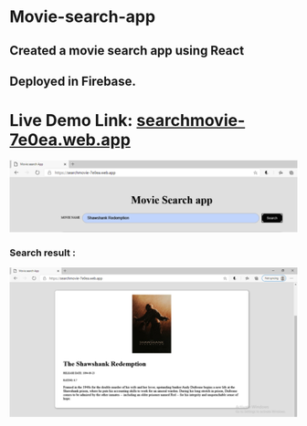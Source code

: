 # Movie-search-app
## Created a movie search app using React

## Deployed in Firebase.

# Live Demo Link: [searchmovie-7e0ea.web.app](searchmovie-7e0ea.web.app)

![](images/movieimg1.PNG)

### Search result :

![](images/movieimg2.PNG)


